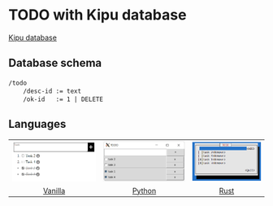 # TODO with Kipu database

[Kipu database](https://github.com/MuchikNet/kipu)

## Database schema

```
/todo
    /desc-id := text
    /ok-id   := 1 | DELETE
```

## Languages

|  |  |  |
|:--:|:--:|:--:|
|![Vanilla](vanilla/image.png)|![Python](python/image.png)|![Rust](rust/image.png)|
|[Vanilla](vanilla/)|[Python](python/)|[Rust](rust/)|
